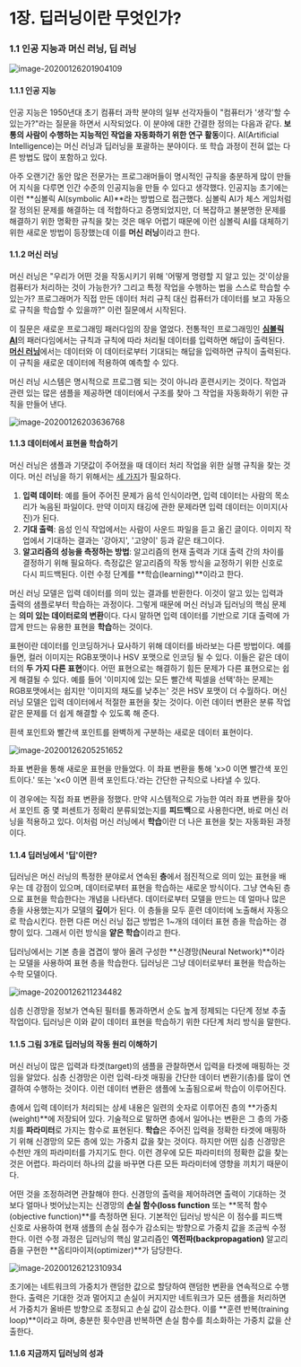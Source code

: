 # 1장. 딥러닝이란 무엇인가?

### 1.1 인공 지능과 머신 러닝, 딥 러닝

![image-20200126201904109](C:\Users\jungg\AppData\Roaming\Typora\typora-user-images\image-20200126201904109.png)

#### 1.1.1 인공 지능

인공 지능은 1950년대 초기 컴퓨터 과학 분야의 일부 선각자들이 "컴퓨터가 '생각'할 수 있는가?"라는 질문을 하면서 시작되었다. 이 분야에 대한 간결한 정의는 다음과 같다. **보통의 사람이 수행하는 지능적인 작업을 자동화하기 위한 연구 활동**이다. AI(Artificial Intelligence)는 머신 러닝과 딥러닝을 포괄하는 분야이다. 또 학습 과정이 전혀 없는 다른 방법도 많이 포함하고 있다. 

아주 오랜기간 동안 많은 전문가는 프로그래머들이 명시적인 규칙을 충분하게 많이 만들어 지식을 다루면 인간 수준의 인공지능을 만들 수 있다고 생각했다. 인공지능 초기에는 이런 **심볼릭 AI(symbolic AI)**라는 방법으로 접근했다. 심볼릭 AI가 체스 게임처럼 잘 정의된 문제를 해결하는 데 적합하다고 증명되었지만, 더 복잡하고 불분명한 문제를 해결하기 위한 명확한 규칙을 찾는 것은 매우 어렵기 때문에 이런 심볼릭 AI를 대체하기 위한 새로운 방법이 등장했는데 이를 **머신 러닝**이라고 한다.



#### 1.1.2 머신 러닝

머신 러닝은 "우리가 어떤 것을 작동시키기 위해 '어떻게 명령할 지 알고 있는 것'이상을 컴퓨터가 처리하는 것이 가능한가? 그리고 특정 작업을 수행하는 법을 스스로 학습할 수 있는가? 프로그래머가 직접 만든 데이터 처리 규칙 대신 컴퓨터가 데이터를 보고 자동으로 규칙을 학습할 수 있을까?" 이런 질문에서 시작된다.

이 질문은 새로운 프로그래밍 패러다임의 장을 열었다. 전통적인 프로그래밍인 <u>**심볼릭 AI**</u>의 패러다임에서는 규칙과 규칙에 따라 처리될 데이터를 입력하면 해답이 출력된다. <u>**머신 러닝**</u>에서는 데이터와 이 데이터로부터 기대되는 해답을 입력하면 규칙이 출력된다. 이 규칙을 새로운 데이터에 적용하여 예측할 수 있다.

머신 러닝 시스템은 명시적으로 프로그램 되는 것이 아니라 훈련시키는 것이다. 작업과 관련 있는 많은 샘플을 제공하면 데이터에서 구조를 찾아 그 작업을 자동화하기 위한 규칙을 만들어 낸다.

![image-20200126203636768](C:\Users\jungg\AppData\Roaming\Typora\typora-user-images\image-20200126203636768.png)



#### 1.1.3 데이터에서 표현을 학습하기

머신 러닝은 샘플과 기댓값이 주어졌을 때 데이터 처리 작업을 위한 실행 규칙을 찾는 것이다. 머신 러닝을 하기 위해서는 <u>세 가지</u>가 필요하다.

1. **입력 데이터**: 예를 들어 주어진 문제가 음석 인식이라면, 입력 데이터는 사람의 목소리가 녹음된 파일이다. 만약 이미지 태깅에 관한 문제라면 입력 데이터는 이미지(사진)가 된다.
2. **기대 출력**: 음성 인식 작업에서는 사람이 사운드 파일을 듣고 옮긴 글이다. 이미지 작업에서 기대하는 결과는 '강아지', '고양이' 등과 같은 태그이다.
3. **알고리즘의 성능을 측정하는 방법**: 알고리즘의 현재 출력과 기대 출력 간의 차이를 결정하기 위해 필요하다. 측정값은 알고리즘의 작동 방식을 교정하기 위한 신호로 다시 피드백된다. 이런 수정 단계를 **학습(learning)**이라고 한다.

머신 러닝 모델은 입력 데이터를 의미 있는 결과를 반환한다. 이것이 알고 있는 입력과 출력의 샘플로부터 학습하는 과정이다. 그렇게 때문에 머신 러닝과 딥러닝의 핵심 문제는 **의미 있는 데이터로의 변환**이다. 다시 말하면 입력 데이터를 기반으로 기대 출력에 가깝게 만드는 유용한 표현을 **학습**하는 것이다.

표현이란 데이터를 인코딩하거나 묘사하기 위해 데이터를 바라보는 다른 방법이다. 예를 들면, 컬러 이미지는 RGB포맷이나 HSV 포맷으로 인코딩 될 수 있다. 이들은 같은 데이터의 **두 가지 다른 표현**이다. 어떤 표현으로는 해결하기 힘든 문제가 다른 표현으로는 쉽게 해결될 수 있다. 예를 들어 '이미지에 있는 모든 빨간색 픽셀을 선택'하는 문제는 RGB포맷에서는 쉽지만 '이미지의 채도를 낮추는' 것은 HSV 포맷이 더 수월하다. 머신 러닝 모델은 입력 데이터에서 적절한 표현을 찾는 것이다. 이런 데이터 변환은 분류 작업 같은 문제를 더 쉽게 해결할 수 있도록 해 준다.



 흰색 포인트와 빨간색 포인트를 완벽하게 구분하는 새로운 데이터 표현이다.

![image-20200126205251652](C:\Users\jungg\AppData\Roaming\Typora\typora-user-images\image-20200126205251652.png)

좌표 변환을 통해 새로운 표현을 만들었다. 이 좌표 변환을 통해 'x>0 이면 빨간색 포인트이다.' 또는 'x<0 이면 흰색 포인트다.'라는 간단한 규칙으로 나타낼 수 있다.

이 경우에는 직접 좌표 변환을 정했다. 만약 시스템적으로 가능한 여러 좌표 변환을 찾아서 포인트 중 몇 퍼센트가 정확리 분류되었는지를 **피드백**으로 사용한다면, 바로 머신 러닝을 적용하고 있다. 이처럼 머신 러닝에서 **학습**이란 더 나은 표현을 찾는 자동화된 과정이다.



#### 1.1.4 딥러닝에서 '딥'이란?

딥러닝은 머신 러닝의 특정한 분야로서 연속된 **층**에서 점진적으로 의미 있는 표현을 배우는 데 강점이 있으며, 데이터로부터 표현을 학습하는 새로운 방식이다. 그냥 연속된 층으로 표현을 학습한다는 개념을 나타낸다. 데이터로부터 모델을 만드는 데 얼마나 많은 층을 사용했는지가 모델의 **깊이**가 된다. 이 층들을 모두 훈련 데이터에 노출해서 자동으로 학습시킨다. 한편 다른 머신 러닝 접근 방법은 1~개의 데이터 표현 층을 학습하는 경향이 있다. 그래서 이런 방식을 **얕은 학습**이라고 한다.

딥러닝에서는 기본 층을 겹겹이 쌓아 올려 구성한 **신경망(Neural Network)**이라는 모델을 사용하여 표현 층을 학습한다. 딥러닝은 그냥 데이터로부터 표현을 학습하는 수학 모델이다.

![image-20200126211234482](C:\Users\jungg\AppData\Roaming\Typora\typora-user-images\image-20200126211234482.png)

심층 신경망을 정보가 연속된 필터를 통과하면서 순도 높게 정제되는 다단계 정보 추출 작업이다. 딥러닝은 이와 같이 데이터 표현을 학습하기 위한 다단계 처리 방식을 말한다.



#### 1.1.5 그림 3개로 딥러닝의 작동 원리 이해하기

머신 러닝이 많은 입력과 타겟(target)의 샘플을 관찰하면서 입력을 타겟에 매핑하는 것임을 알았다. 심층 신경망은 이런 입력-타겟 매핑을 간단한 데이터 변환기(층)를 많이 연결하여 수행하는 것이다. 이런 데이터 변환은 샘플에 노출됨으로써 학습이 이루어진다.

층에서 입력 데이터가 처리되는 상세 내용은 일련의 숫자로 이루어진 층의 **가중치(weight)**에 저장되어 있다. 기술적으로 말하면 층에서 일어나는 변환은 그 층의 가중치를 **파라미터**로 가지는 함수로 표현된다. **학습**은 주어진 입력을 정확한 타겟에 매핑하기 위해 신경망의 모든 층에 있는 가중치 값을 찾는 것이다. 하지만 어떤 심층 신경망은 수천만 개의 파라미터를 가지기도 한다. 이런 경우에 모든 파라미터의 정확한 값을 찾는 것은 어렵다. 파라미터 하나의 값을 바꾸면 다른 모든 파라미터에 영향을 끼치기 때문이다. 

어떤 것을 조정하려면 관찰해야 한다. 신경망의 출력을 제어하려면 출력이 기대하는 것보다 얼마나 벗어났는지는 신경망의 **손실 함수(loss function** 또는 **목적 함수(objective function)**를 측정하면 된다. 기본적인 딥러닝 방식은 이 점수를 피드백 신호로 사용하여 현재 샘플의 손실 점수가 감소되는 방향으로 가중치 값을 조금씩 수정한다. 이런 수정 과정은 딥러닝의 핵심 알고리즘인 **역전파(backpropagation)** 알고리즘을 구현한 **옵티마이저(optimizer)**가 담당한다.

![image-20200126212310934](C:\Users\jungg\AppData\Roaming\Typora\typora-user-images\image-20200126212310934.png)

초기에는 네트워크의 가중치가 랜덤한 값으로 할당하여 랜덤한 변환을 연속적으로 수행한다. 출력은 기대한 것과 멀어지고 손실이 커지지만 네트워크가 모든 샘플을 처리하면서 가중치가 올바른 방향으로 조정되고 손실 값이 감소한다. 이를 **훈련 반복(training loop)**이라고 하며, 충분한 횟수만큼 반복하면 손실 함수를 최소화하는 가중치 값을 산출한다.



#### 1.1.6 지금까지 딥러닝의 성과











